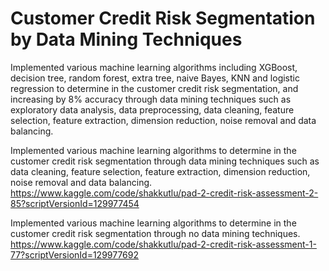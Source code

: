 # Customer Credit Risk Segmentation by Data Mining Techniques
Implemented various machine learning algorithms including XGBoost, decision tree, random forest, extra tree, naive Bayes, KNN and logistic regression to determine in the customer credit risk segmentation, and increasing by 8% accuracy through data mining techniques such as exploratory data analysis, data preprocessing, data cleaning, feature selection, feature extraction, dimension reduction, noise removal and data balancing.

Implemented various machine learning algorithms to determine in the customer credit risk segmentation through data mining techniques such as data cleaning, feature selection, feature extraction, dimension reduction, noise removal and data balancing.
https://www.kaggle.com/code/shakkutlu/pad-2-credit-risk-assessment-2-85?scriptVersionId=129977454

Implemented various machine learning algorithms to determine in the customer credit risk segmentation through no data mining techniques.
https://www.kaggle.com/code/shakkutlu/pad-2-credit-risk-assessment-1-77?scriptVersionId=129977692
